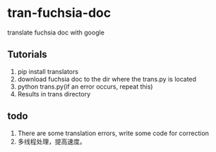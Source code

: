 # tran-fuchsia-doc
translate fuchsia doc with google

## Tutorials
1. pip install translators
2. download fuchsia doc to the dir where the trans.py is located
3. python trans.py(if an error occurs, repeat this)
4. Results in trans directory

## todo
1. There are some translation errors, write some code for correction
2. 多线程处理，提高速度。 

